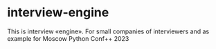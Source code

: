 # interview-engine
This is interview «engine». For small companies of interviewers and as example for Moscow Python Conf++ 2023
